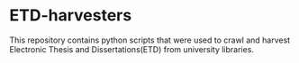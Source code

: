 # ETD-harvesters
This repository contains python scripts that were used to crawl and harvest Electronic Thesis and Dissertations(ETD) from university libraries.
